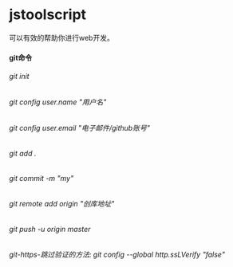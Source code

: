 # jstoolscript
可以有效的帮助你进行web开发。


#### git命令
###### git init
###### git config user.name  "用户名"
###### git config user.email  "电子邮件/github账号"
###### git add .
###### git commit -m "my" 
###### git remote add origin  "创库地址"
###### git push -u origin master  

###### git-https-跳过验证的方法:  git config --global http.ssLVerify "false"
